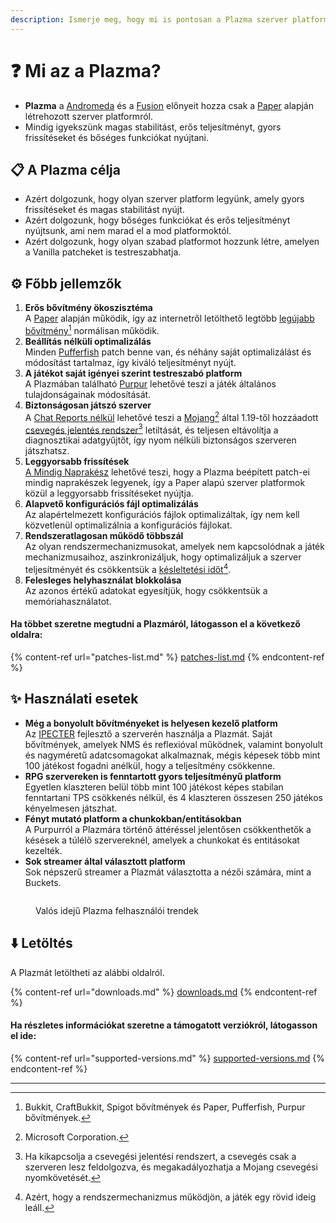```yaml
---
description: Ismerje meg, hogy mi is pontosan a Plazma szerver platform.
---
```


# ❓ Mi az a Plazma?

- **Plazma** a [Andromeda](https://github.com/EarendelArchived/Andromeda) és a [Fusion](https://github.com/RuinedTechnologyUnify/Fusion) előnyeit hozza csak a [Paper](https://github.com/PaperMC/Paper) alapján létrehozott szerver platformról.
- Mindig igyekszünk magas stabilitást, erős teljesítményt, gyors frissítéseket és bőséges funkciókat nyújtani.

## 📋 A Plazma célja <a href="#id-1" id="id-1"></a>

- Azért dolgozunk, hogy olyan szerver platform legyünk, amely gyors frissítéseket és magas stabilitást nyújt.
- Azért dolgozunk, hogy bőséges funkciókat és erős teljesítményt nyújtsunk, ami nem marad el a mod platformoktól.
- Azért dolgozunk, hogy olyan szabad platformot hozzunk létre, amelyen a Vanilla patcheket is testreszabhatja.

## ⚙️ Főbb jellemzők <a href="#id-2" id="id-2"></a>

1. **Erős bővítmény ökoszisztéma**\
   A [Paper](https://github.com/PaperMC/Paper) alapján működik, így az internetről letölthető legtöbb [legújabb bővítmény](#user-content-fn-1)[^1] normálisan működik.
2. **Beállítás nélküli optimalizálás**\
   Minden [Pufferfish](https://github.com/pufferfish-gg/Pufferfish) patch benne van, és néhány saját optimalizálást és módosítást tartalmaz, így kiváló teljesítményt nyújt.
3. **A játékot saját igényei szerint testreszabó platform**\
   A Plazmában található [Purpur](https://github.com/PurpurMC/Purpur) lehetővé teszi a játék általános tulajdonságainak módosítását.
4. **Biztonságosan játszó szerver**\
   A [Chat Reports nélkül](https://github.com/Aizistral-Studios/No-Chat-Reports) lehetővé teszi a [Mojang](#user-content-fn-2)[^2] által 1.19-től hozzáadott [csevegés jelentés rendszer](#user-content-fn-3)[^3] letiltását, és teljesen eltávolítja a diagnosztikai adatgyűjtőt, így nyom nélküli biztonságos szerveren játszhatsz.
5. **Leggyorsabb frissítések**\
   [A Mindig Naprakész](https://github.com/PlazmaMC/AlwaysUpToDate) lehetővé teszi, hogy a Plazma beépített patch-ei mindig naprakészek legyenek, így a Paper alapú szerver platformok közül a leggyorsabb frissítéseket nyújtja.
6. **Alapvető konfigurációs fájl optimalizálás**\
   Az alapértelmezett konfigurációs fájlok optimalizáltak, így nem kell közvetlenül optimalizálnia a konfigurációs fájlokat.
7. **Rendszeratlagosan működő többszál**\
   Az olyan rendszermechanizmusokat, amelyek nem kapcsolódnak a játék mechanizmusaihoz, aszinkronizáljuk, hogy optimalizáljuk a szerver teljesítményét és csökkentsük a [késleltetési időt](#user-content-fn-4)[^4].
8. **Felesleges helyhasználat blokkolása**\
   Az azonos értékű adatokat egyesítjük, hogy csökkentsük a memóriahasználatot.

#### Ha többet szeretne megtudni a Plazmáról, látogasson el a következő oldalra: <a href="#etc-1" id="etc-1"></a>

{% content-ref url="patches-list.md" %}
[patches-list.md](patches-list.md)
{% endcontent-ref %}

## ✨ Használati esetek <a href="#id-3" id="id-3"></a>

- **Még a bonyolult bővítményeket is helyesen kezelő platform**\
  Az [IPECTER](https://github.com/IPECTER) fejlesztő a szerverén használja a Plazmát. Saját bővítmények, amelyek NMS és reflexióval működnek, valamint bonyolult és nagyméretű adatcsomagokat alkalmaznak, mégis képesek több mint 100 játékost fogadni anélkül, hogy a teljesítmény csökkenne.
- **RPG szervereken is fenntartott gyors teljesítményű platform**\
  Egyetlen klaszteren belül több mint 100 játékost képes stabilan fenntartani TPS csökkenés nélkül, és 4 klaszteren összesen 250 játékos kényelmesen játszhat.
- **Fényt mutató platform a chunkokban/entitásokban**\
  A Purpurról a Plazmára történő áttéréssel jelentősen csökkenthetők a késések a túlélő szervereknél, amelyek a chunkokat és entitásokat kezelték.
- **Sok streamer által választott platform**\
  Sok népszerű streamer a Plazmát választotta a nézői számára, mint a Buckets.

<figure>
   <img src="https://badge.plazmamc.org/internal/bstats" alt="">
   
   <figcaption><p>Valós idejű Plazma felhasználói trendek</p></figcaption>
</figure>

## ⬇️ Letöltés

A Plazmát letöltheti az alábbi oldalról.

{% content-ref url="downloads.md" %}
[downloads.md](downloads.md)
{% endcontent-ref %}

#### Ha részletes információkat szeretne a támogatott verziókról, látogasson el ide:

{% content-ref url="supported-versions.md" %}
[supported-versions.md](supported-versions.md)
{% endcontent-ref %}

***

[^1]: Bukkit, CraftBukkit, Spigot bővítmények és Paper, Pufferfish, Purpur bővítmények.

[^2]: Microsoft Corporation.

[^3]: Ha kikapcsolja a csevegési jelentési rendszert, a csevegés csak a szerveren lesz feldolgozva, és megakadályozhatja a Mojang csevegési nyomkövetését.

[^4]: Azért, hogy a rendszermechanizmus működjön, a játék egy rövid ideig leáll.
